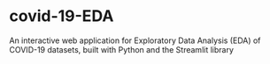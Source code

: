 # covid-19-EDA
An interactive web application for Exploratory Data Analysis (EDA) of COVID-19 datasets, built with Python and the Streamlit library

